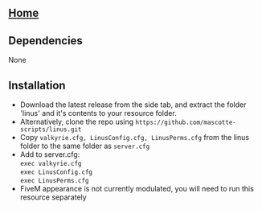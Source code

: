 ## [Home](/index.md)

## Dependencies
None

## Installation
- Download the latest release from the side tab, and extract the folder 'linus' and it's contents to your resource folder.
- Alternatively, clone the repo using `https://github.com/mascotte-scripts/linus.git`
- Copy `valkyrie.cfg, LinusConfig.cfg, LinusPerms.cfg` from the linus folder to the same folder as `server.cfg` 
- Add to server.cfg:<br/>
`exec valkyrie.cfg`<br/>
`exec LinusConfig.cfg`<br/>
`exec LinusPerms.cfg`<br/>
- FiveM appearance is not currently modulated, you will need to run this resource separately
